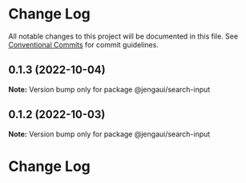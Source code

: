 # Change Log

All notable changes to this project will be documented in this file.
See [Conventional Commits](https://conventionalcommits.org) for commit guidelines.

## 0.1.3 (2022-10-04)

**Note:** Version bump only for package @jengaui/search-input

## 0.1.2 (2022-10-03)

**Note:** Version bump only for package @jengaui/search-input

# Change Log
